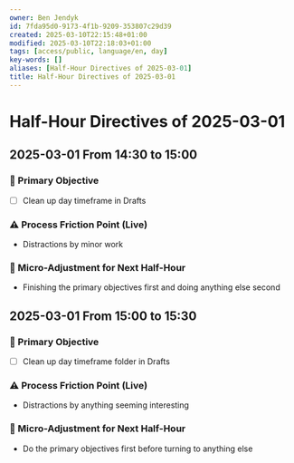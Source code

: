 ```yaml
---
owner: Ben Jendyk
id: 7fda95d0-9173-4f1b-9209-353807c29d39
created: 2025-03-10T22:15:48+01:00
modified: 2025-03-10T22:18:03+01:00
tags: [access/public, language/en, day]
key-words: []
aliases: [Half-Hour Directives of 2025-03-01]
title: Half-Hour Directives of 2025-03-01
---
```


# Half-Hour Directives of 2025-03-01

## 2025-03-01 From 14:30 to 15:00

### 🎯 Primary Objective

<!-- What is the single most important thing to accomplish in this 30-minute block? Be outcome-driven. -->
- [ ] Clean up day timeframe in Drafts

### ⚠️ Process Friction Point (Live)

<!-- What slowed execution or caused inefficiency? E.g., cognitive lag, distractions, unclear next step. Keep it to one key blocker. -->
- Distractions by minor work

### 🔄 Micro-Adjustment for Next Half-Hour

<!-- What small tweak should be tested in the next session to improve process efficiency? Keep it actionable and easy to implement. -->
- Finishing the primary objectives first and doing anything else second

## 2025-03-01 From 15:00 to 15:30

### 🎯 Primary Objective

<!-- What is the single most important thing to accomplish in this 30-minute block? Be outcome-driven. -->
- [ ] Clean up day timeframe folder in Drafts

### ⚠️ Process Friction Point (Live)

<!-- What slowed execution or caused inefficiency? E.g., cognitive lag, distractions, unclear next step. Keep it to one key blocker. -->
- Distractions by anything seeming interesting

### 🔄 Micro-Adjustment for Next Half-Hour

<!-- What small tweak should be tested in the next session to improve process efficiency? Keep it actionable and easy to implement. -->
- Do the primary objectives first before turning to anything else
